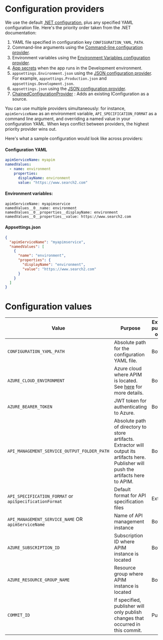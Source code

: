 # Configuration providers
We use the default [.NET configuration](https://learn.microsoft.com/en-us/dotnet/core/extensions/configuration#configure-console-apps), plus any specified YAML configuration file. Here's the priority order taken from the .NET documentation:

1. YAML file specified in configuration key ``CONFIGURATION_YAML_PATH``.
2. Command-line arguments using the [Command-line configuration provider](https://learn.microsoft.com/en-us/dotnet/core/extensions/configuration-providers#command-line-configuration-provider).
3. Environment variables using the [Environment Variables configuration provider](https://learn.microsoft.com/en-us/dotnet/core/extensions/configuration-providers#environment-variable-configuration-provider).
4. [App secrets](https://learn.microsoft.com/en-us/aspnet/core/security/app-secrets) when the app runs in the Development environment.
5. ``appsettings.Environment.json`` using the [JSON configuration provider](https://learn.microsoft.com/en-us/dotnet/core/extensions/configuration-providers#file-configuration-provider). For example, ``appsettings.Production.json`` and ``appsettings.Development.json``.
6. ``appsettings.json`` using the [JSON configuration provider](https://learn.microsoft.com/en-us/dotnet/core/extensions/configuration-providers#file-configuration-provider).
7. [ChainedConfigurationProvider](https://learn.microsoft.com/en-us/dotnet/api/microsoft.extensions.configuration.chainedconfigurationsource) : Adds an existing IConfiguration as a source.

You can use multiple providers simultaneously: for instance, ``apimServiceName`` as an environment variable, ``API_SPECIFICATION_FORMAT`` as a command line argument, and overriding a named value in your configuration YAML. When keys conflict between providers, the highest priority provider wins out.

Here's what a sample configuration would look like across providers:
#### Configuration YAML
```yaml
apimServiceName: myapim
namedValues:
  - name: environment
    properties:
      displayName: environment
      value: "https://www.search2.com"
```

#### Environment variables:
```
apimServiceName: myapimservice
namedValues__0__name: environment
namedValues__0__properties__displayName: environment
namedValues__0__properties__value: https://www.search2.com
```

#### Appsettings.json
```json
{
  "apimServiceName": "myapimservice",
  "namedValues": [
    {
      "name": "environment",
      "properties": {
        "displayName": "environment",
        "value": "https://www.search2.com"
      }
    }
  ]
}
```

# Configuration values

| Value | Purpose | Extractor, publisher, or both | Sample values |
| - | - | - | - |
| ``CONFIGURATION_YAML_PATH`` | Absolute path for the configuration YAML file. | Both | ``C:\Temp\configuration.yaml``<br><br> ``/tmp/configuration/yml`` |
| ``AZURE_CLOUD_ENVIRONMENT`` | Azure cloud where APIM is located. See [here](https://github.com/Azure/apiops/wiki/Connecting-to-different-Azure-clouds) for more details. | Both | ``AzureGlobalCloud``<br><br>``AzureUSGovernment`` |
| ``AZURE_BEARER_TOKEN`` | JWT token for authenticating to Azure. | Both | ``eyJhbGciOiJIUzI1Ni...`` |
| ``API_MANAGEMENT_SERVICE_OUTPUT_FOLDER_PATH`` | Absolute path of directory to store artifacts.<br>Extractor will output its artifacts here.<br>Publisher will push the artifacts here to APIM. | Both | ``/tmp/artifacts`` |
| ``API_SPECIFICATION_FORMAT`` or ``apiSpecificationFormat`` | Default format for API specification files | Extractor | ``Wadl``<br><br>``OpenApiV3Yaml`` |
| ``API_MANAGEMENT_SERVICE_NAME`` OR ``apimServiceName`` | Name of API management instance | Both | ``myapiminstance`` |
| ``AZURE_SUBSCRIPTION_ID`` | Subscription ID where APIM instance is located | Both | ``a85e4e0d-a203-40fd-9a3d-f7cfb3ed2b91`` |
| ``AZURE_RESOURCE_GROUP_NAME`` | Resource group where APIM instance is located | Both | ``apim-rg`` |
| ``COMMIT_ID`` | If specified, publisher will only publish changes that occurred in this commit. | Publisher | ``ca82a6dff817ec66f44342007202690a93763949`` |